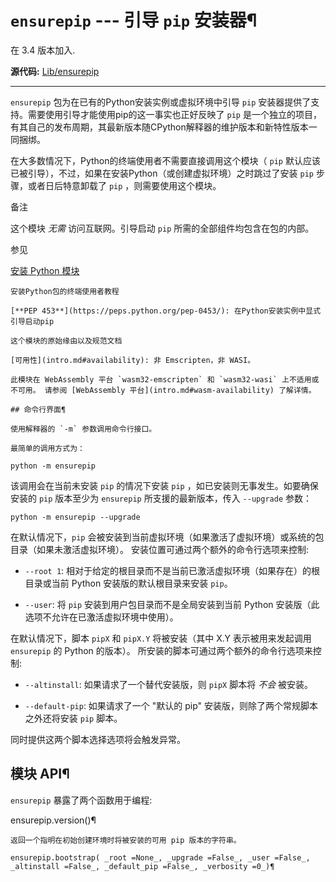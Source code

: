 # `ensurepip` \--- 引导 `pip` 安装器¶

在 3.4 版本加入.

**源代码:** [Lib/ensurepip](https://github.com/python/cpython/tree/3.12/Lib/ensurepip)

* * *

`ensurepip` 包为在已有的Python安装实例或虚拟环境中引导 `pip` 安装器提供了支持。需要使用引导才能使用pip的这一事实也正好反映了 `pip` 是一个独立的项目，有其自己的发布周期，其最新版本随CPython解释器的维护版本和新特性版本一同捆绑。

在大多数情况下，Python的终端使用者不需要直接调用这个模块（ `pip` 默认应该已被引导），不过，如果在安装Python（或创建虚拟环境）之时跳过了安装 `pip` 步骤，或者日后特意卸载了 `pip` ，则需要使用这个模块。

备注

这个模块 _无需_ 访问互联网。引导启动 `pip` 所需的全部组件均包含在包的内部。

参见

[安装 Python 模块](7.安装模块/index.md#installing-index)

    

~~~
安装Python包的终端使用者教程

[**PEP 453**](https://peps.python.org/pep-0453/): 在Python安装实例中显式引导启动pip
~~~
    

~~~
这个模块的原始缘由以及规范文档

[可用性](intro.md#availability): 非 Emscripten，非 WASI。

此模块在 WebAssembly 平台 `wasm32-emscripten` 和 `wasm32-wasi` 上不适用或不可用。 请参阅 [WebAssembly 平台](intro.md#wasm-availability) 了解详情。

## 命令行界面¶

使用解释器的 `-m` 参数调用命令行接口。

最简单的调用方式为：
~~~
    
    
~~~
python -m ensurepip
~~~

该调用会在当前未安装 `pip` 的情况下安装 `pip` ，如已安装则无事发生。如要确保安装的 `pip` 版本至少为 `ensurepip` 所支援的最新版本，传入 `--upgrade` 参数：

    
    
~~~
python -m ensurepip --upgrade
~~~

在默认情况下，`pip` 会被安装到当前虚拟环境（如果激活了虚拟环境）或系统的包目录（如果未激活虚拟环境）。 安装位置可通过两个额外的命令行选项来控制:

  * `--root 1`: 相对于给定的根目录而不是当前已激活虚拟环境（如果存在）的根目录或当前 Python 安装版的默认根目录来安装 `pip`。

  * `--user`: 将 `pip` 安装到用户包目录而不是全局安装到当前 Python 安装版（此选项不允许在已激活虚拟环境中使用）。

在默认情况下，脚本 `pipX` 和 `pipX.Y` 将被安装（其中 X.Y 表示被用来发起调用 `ensurepip` 的 Python 的版本）。 所安装的脚本可通过两个额外的命令行选项来控制:

  * `--altinstall`: 如果请求了一个替代安装版，则 `pipX` 脚本将 _不会_ 被安装。

  * `--default-pip`: 如果请求了一个 "默认的 pip" 安装版，则除了两个常规脚本之外还将安装 `pip` 脚本。

同时提供这两个脚本选择选项将会触发异常。

## 模块 API¶

`ensurepip` 暴露了两个函数用于编程:

ensurepip.version()¶

    

~~~
返回一个指明在初始创建环境时将被安装的可用 pip 版本的字符串。

ensurepip.bootstrap( _root =None_, _upgrade =False_, _user =False_, _altinstall =False_, _default_pip =False_, _verbosity =0_)¶
~~~
    

~~~
